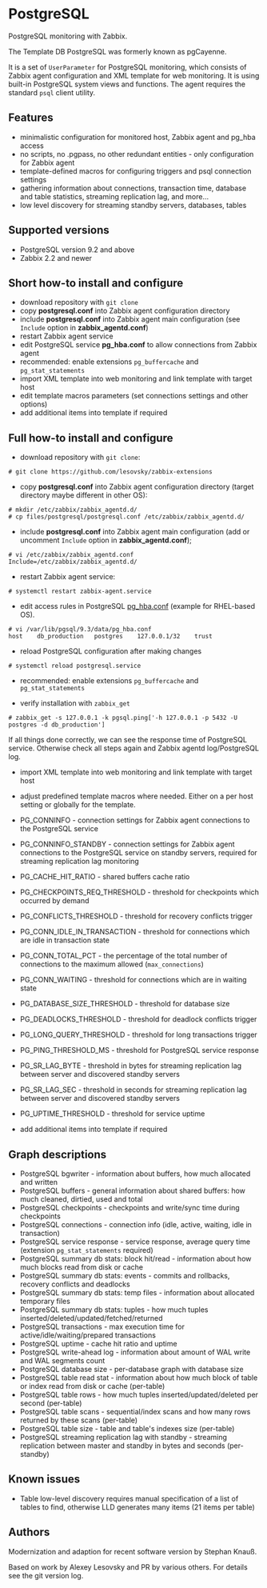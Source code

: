 PostgreSQL
==========

PostgreSQL monitoring with Zabbix.

The Template DB PostgreSQL was formerly known as pgCayenne.

It is a set of `UserParameter` for PostgreSQL monitoring, which consists of Zabbix agent configuration and XML template for web monitoring. It is using built-in PostgreSQL system views and functions. The agent requires the standard `psql` client utility.

## Features
- minimalistic configuration for monitored host, Zabbix agent and pg_hba access
- no scripts, no .pgpass, no other redundant entities - only configuration for Zabbix agent
- template-defined macros for configuring triggers and psql connection settings
- gathering information about connections, transaction time, database and table statistics, streaming replication lag, and more...
- low level discovery for streaming standby servers, databases, tables

## Supported versions
- PostgreSQL version 9.2 and above
- Zabbix 2.2  and newer

## Short how-to install and configure
- download repository with `git clone`
- copy __postgresql.conf__ into Zabbix agent configuration directory
- include __postgresql.conf__ into Zabbix agent main configuration (see `Include` option in __zabbix_agentd.conf__)
- restart Zabbix agent service
- edit PostgreSQL service __pg_hba.conf__ to allow connections from Zabbix agent
- recommended: enable extensions `pg_buffercache` and `pg_stat_statements`
- import XML template into web monitoring and link template with target host
- edit template macros parameters (set connections settings and other options)
- add additional items into template if required

## Full how-to install and configure
- download repository with `git clone`:
```
# git clone https://github.com/lesovsky/zabbix-extensions
```

- copy __postgresql.conf__ into Zabbix agent configuration directory (target directory maybe different in other OS):
```
# mkdir /etc/zabbix/zabbix_agentd.d/
# cp files/postgresql/postgresql.conf /etc/zabbix/zabbix_agentd.d/
```

- include __postgresql.conf__ into Zabbix agent main configuration (add or uncomment `Include` option in __zabbix_agentd.conf__);
```
# vi /etc/zabbix/zabbix_agentd.conf
Include=/etc/zabbix/zabbix_agentd.d/
```

- restart Zabbix agent service:
```
# systemctl restart zabbix-agent.service
```

- edit access rules in PostgreSQL [pg_hba.conf](http://www.postgresql.org/docs/9.3/static/auth-pg-hba-conf.html) (example for RHEL-based OS).
```
# vi /var/lib/pgsql/9.3/data/pg_hba.conf
host    db_production   postgres    127.0.0.1/32    trust
```

- reload PostgreSQL configuration after making changes
```
# systemctl reload postgresql.service
```

- recommended: enable extensions `pg_buffercache` and `pg_stat_statements`

- verify installation with `zabbix_get`
```
# zabbix_get -s 127.0.0.1 -k pgsql.ping['-h 127.0.0.1 -p 5432 -U postgres -d db_production']
```
If all things done correctly, we can see the response time of PostgreSQL service. Otherwise check all steps again and Zabbix agentd log/PostgreSQL log.

- import XML template into web monitoring and link template with target host

- adjust predefined template macros where needed. Either on a per host setting or globally for the template.
 - PG_CONNINFO - connection settings for Zabbix agent connections to the PostgreSQL service
 - PG_CONNINFO_STANDBY - connection settings for Zabbix agent connections to the PostgreSQL service on standby servers, required for streaming replication lag monitoring
 - PG_CACHE_HIT_RATIO - shared buffers cache ratio
 - PG_CHECKPOINTS_REQ_THRESHOLD - threshold for checkpoints which occurred by demand
 - PG_CONFLICTS_THRESHOLD - threshold for recovery conflicts trigger
 - PG_CONN_IDLE_IN_TRANSACTION - threshold for connections which are idle in transaction state
 - PG_CONN_TOTAL_PCT - the percentage of the total number of connections to the maximum allowed (`max_connections`)
 - PG_CONN_WAITING - threshold for connections which are in waiting state
 - PG_DATABASE_SIZE_THRESHOLD - threshold for database size
 - PG_DEADLOCKS_THRESHOLD - threshold for deadlock conflicts trigger
 - PG_LONG_QUERY_THRESHOLD - threshold for long transactions trigger
 - PG_PING_THRESHOLD_MS - threshold for PostgreSQL service response
 - PG_SR_LAG_BYTE - threshold in bytes for streaming replication lag between server and discovered standby servers
 - PG_SR_LAG_SEC - threshold in seconds for streaming replication lag between server and discovered standby servers
 - PG_UPTIME_THRESHOLD - threshold for service uptime

- add additional items into template if required

## Graph descriptions
- PostgreSQL bgwriter - information about buffers, how much allocated and written
- PostgreSQL buffers - general information about shared buffers: how much cleaned, dirtied, used and total
- PostgreSQL checkpoints - checkpoints and write/sync time during checkpoints
- PostgreSQL connections - connection info (idle, active, waiting, idle in transaction)
- PostgreSQL service response - service response, average query time (extension `pg_stat_statements` required)
- PostgreSQL summary db stats: block hit/read - information about how much blocks read from disk or cache
- PostgreSQL summary db stats: events - commits and rollbacks, recovery conflicts and deadlocks
- PostgreSQL summary db stats: temp files - information about allocated temporary files
- PostgreSQL summary db stats: tuples - how much tuples inserted/deleted/updated/fetched/returned
- PostgreSQL transactions - max execution time for active/idle/waiting/prepared transactions
- PostgreSQL uptime - cache hit ratio and uptime
- PostgreSQL write-ahead log - information about amount of WAL write and WAL segments count
- PostgreSQL database size - per-database graph with database size
- PostgreSQL table read stat - information about how much block of table or index read from disk or cache (per-table)
- PostgreSQL table rows - how much tuples inserted/updated/deleted per second (per-table)
- PostgreSQL table scans - sequential/index scans and how many rows returned by these scans (per-table)
- PostgreSQL table size - table and table's indexes size (per-table)
- PostgreSQL streaming replication lag with standby - streaming replication between master and standby in bytes and seconds (per-standby)

## Known issues
- Table low-level discovery requires manual specification of a list of tables to find, otherwise LLD generates many items (21 items per table)

## Authors
Modernization and adaption for recent software version by Stephan Knauß.

Based on work by Alexey Lesovsky and PR by various others.
For details see the git version log.
